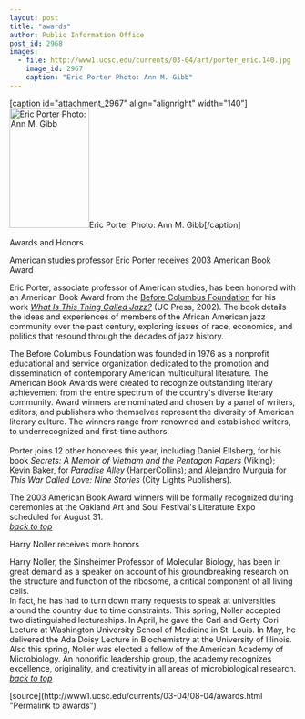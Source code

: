 ```yaml
---
layout: post
title: "awards"
author: Public Information Office
post_id: 2968
images:
  - file: http://www1.ucsc.edu/currents/03-04/art/porter_eric.140.jpg
    image_id: 2967
    caption: "Eric Porter Photo: Ann M. Gibb"
---
```


[caption id="attachment_2967" align="alignright" width="140"]<a href="http://localhost/mysite/wp-content/uploads/2003/08/porter_eric.140.jpg"><img class="size-full wp-image-2967" src="http://localhost/mysite/wp-content/uploads/2003/08/porter_eric.140.jpg" alt="Eric Porter Photo: Ann M. Gibb" width="140" height="210" /></a>Eric Porter Photo: Ann M. Gibb[/caption]
<p class="pagehead">
  Awards and Honors
</p>
<p>
  <span class="sectionhead"><a name="porter" id="porter"></a>American studies professor Eric Porter receives 2003 American Book Award</span>
</p>
<p>
  Eric Porter, associate professor of American studies, has been honored with an American Book Award from the <a href="http://www.greatnorthwestbooks.com/a_authors/a_BCF.html">Before Columbus Foundation</a> for his work <i><a href="http://www.ucpress.edu/books/pages/9426.html">What Is This Thing Called Jazz?</a></i> (UC Press, 2002). The book details the ideas and experiences of members of the African American jazz community over the past century, exploring issues of race, economics, and politics that resound through the decades of jazz history.<br>
</p>
<p>
  The Before Columbus Foundation was founded in 1976 as a nonprofit educational and service organization dedicated to the promotion and dissemination of contemporary American multicultural literature. The American Book Awards were created to recognize outstanding literary achievement from the entire spectrum of the country's diverse literary community. Award winners are nominated and chosen by a panel of writers, editors, and publishers who themselves represent the diversity of American literary culture. The winners range from renowned and established writers, to underrecognized and first-time authors.<br>
  <br>
  Porter joins 12 other honorees this year, including Daniel Ellsberg, for his book <i>Secrets: A Memoir of Vietnam and the Pentagon Papers</i> (Viking); Kevin Baker, for <i>Paradise Alley</i> (HarperCollins); and Alejandro Murguia for <i>This War Called Love: Nine Stories</i> (City Lights Publishers).<br>
</p>
<p>
  The 2003 American Book Award winners will be formally recognized during ceremonies at the Oakland Art and Soul Festival's Literature Expo scheduled for August 31.<br>
  <a href="#porter"><i>back to top</i></a>
</p>
<p>
  <span class="sectionhead"><a name="noller" id="noller"></a>Harry Noller receives more honors</span><br>
</p>
<p>
  Harry Noller, the Sinsheimer Professor of Molecular Biology, has been in great demand as a speaker on account of his groundbreaking research on the structure and function of the ribosome, a critical component of all living cells.<br>
  In fact, he has had to turn down many requests to speak at universities around the country due to time constraints. This spring, Noller accepted two distinguished lectureships. In April, he gave the Carl and Gerty Cori Lecture at Washington University School of Medicine in St. Louis. In May, he delivered the Ada Doisy Lecture in Biochemistry at the University of Illinois. Also this spring, Noller was elected a fellow of the American Academy of Microbiology. An honorific leadership group, the academy recognizes excellence, originality, and creativity in all areas of microbiological research.<br>
  <a href="#porter"><i>back to top</i></a>
</p>
<p>
  <input name="t1" size="-1" type="hidden">
</p>
<p>

</p>
<p>

</p>
[source](http://www1.ucsc.edu/currents/03-04/08-04/awards.html "Permalink to awards")
